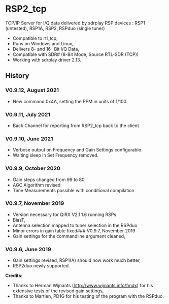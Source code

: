 # RSP2_tcp
TCP/IP Server for I/Q data delivered by sdrplay RSP devices : RSP1 (untested), RSP1A, RSP2, RSPduo (single tuner)
- Compatible to rtl_tcp,
- Runs on Windows and Linux,
- Delivers 8- and 16- Bit I/Q Data,
- Compatible with SDR# (8-Bit Mode, Source RTL-SDR (TCP))
- Working with sdrplay driver 2.13.
## History
### V0.9.12, August 2021
- New command 0x4A, setting the PPM in units of 1/100.
### V0.9.11, July 2021
- Back Channel for reporting from RSP2_tcp back to the client
### V0.9.10, June 2021
- Verbose output on Frequency and Gain Settings configurable
- Waiting sleep in Set Frequency removed.
### V0.9.9, October 2020
- Gain steps changed from 99 to 80
- AGC Algorithm revised
- Time Measurements possible with conditional compilation
### V0.9.7, November 2019
- Version necessary for QIRX V2.1.1.6 running RSPs
- BiasT,
- Antenna selection mapped to tuner selection in the RSPduo
- Minor errors in gain table fixed### V0.9.7, November 2019
- Gain settings for the commandline argument cleaned,  
### V0.9.6, June 2019
- Gain settings revised, RSP1(A) should now work much better,  
- RSP2duo newly supported.  

**Credits:**  
- Thanks to Herman Wijnants (http://www.wijnants.info/fmdx) for his extensive tests of the revised gain settings,  
- Thanks to Martien, PD1G for his testing of the program with the RSPduo.
